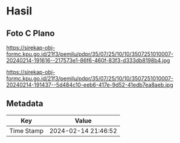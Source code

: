 # Hasil

## Foto C Plano

https://sirekap-obj-formc.kpu.go.id/21f3/pemilu/pdpr/35/07/25/10/10/3507251010007-20240214-191616--217573e1-86f6-460f-83f3-d333db8198b4.jpg

https://sirekap-obj-formc.kpu.go.id/21f3/pemilu/pdpr/35/07/25/10/10/3507251010007-20240214-191437--5d484c10-eeb6-417e-9d52-41edb7ea8aeb.jpg


## Metadata

| Key        | Value               |
| ---------- | ------------------- |
| Time Stamp | 2024-02-14 21:46:52 |



